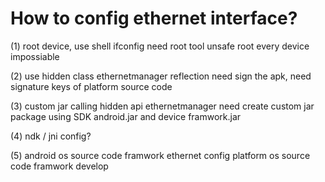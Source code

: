 
# How to config ethernet interface?

(1) root device, use shell ifconfig
	need root tool 
	unsafe
	root every device impossiable

(2) use hidden class ethernetmanager reflection
	need sign the apk, need signature keys of platform source code

(3) custom jar calling hidden api ethernetmanager
	need create custom jar package using SDK android.jar and device framwork.jar

(4) ndk / jni config?

(5) android os source code framwork ethernet config
	platform os source code
	framwork develop
